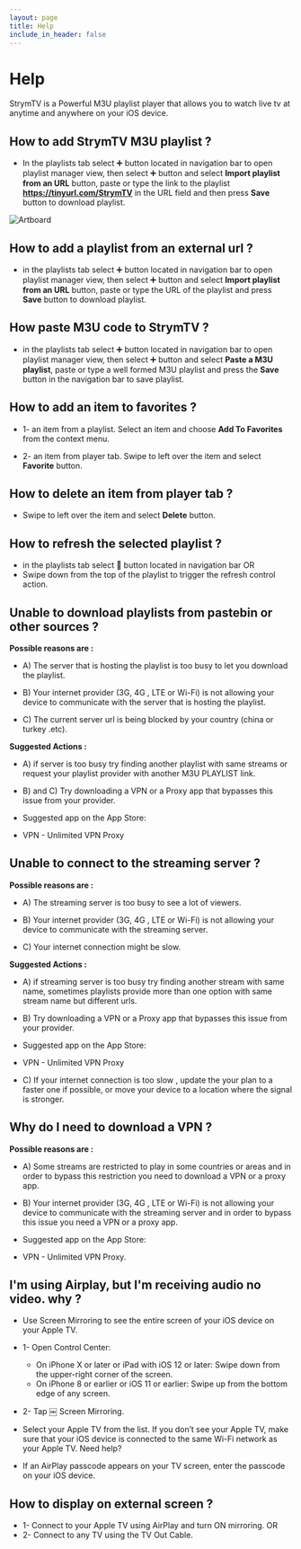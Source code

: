 ```yaml
---
layout: page
title: Help
include_in_header: false
---
```


# **Help**
StrymTV is a Powerful M3U playlist player that allows you to watch live tv at anytime and anywhere on your iOS device.

## How to add StrymTV M3U playlist ?

- In the playlists tab select ➕ button located in navigation bar to open playlist manager view, then select ➕ button and select **Import playlist from an URL** button, paste or type the link to the playlist **https://tinyurl.com/StrymTV** in the URL field and then press **Save** button to download playlist.

![Artboard](https://strymtv.com/assets/strymtvplaylist.jpg)

## How to add a playlist from an external url ?

- in the playlists tab select ➕ button located in navigation bar to open playlist manager view, then select ➕ button and select **Import playlist from an URL** button, paste or type the URL of the playlist and press **Save** button to download playlist. 

## How paste M3U code to StrymTV ?

- in the playlists tab select ➕ button located in navigation bar to open playlist manager view, then select ➕ button and select **Paste a M3U playlist**, paste or type a well formed M3U playlist and press the **Save** button in the navigation bar to save playlist.

## How to add an item to favorites ?

- 1- an item from a playlist.
Select an item and choose **Add To Favorites** from the context menu.

- 2- an item from player tab.
Swipe to left over the item and select **Favorite** button.

## How to delete an item from player tab ?

- Swipe to left over the item and select **Delete** button.

## How to refresh the selected playlist ?

- in the playlists tab select 🔄 button located in navigation bar
  OR
- Swipe down from the top of the playlist to trigger the refresh control action.

## Unable to download playlists from pastebin or other sources ?

**Possible reasons are :**

- A) The server that is hosting the playlist is too busy to let you download the playlist.

- B) Your internet provider (3G, 4G , LTE or Wi-Fi) is not allowing your device to communicate with the server that is hosting the playlist.

- C) The current server url is being blocked by your country (china or turkey .etc).

**Suggested Actions :**

- A) if server is too busy try finding another playlist with same streams or request your playlist provider with another M3U PLAYLIST link.

- B) and C)  Try downloading a VPN or a Proxy app that bypasses this issue from your provider.
- Suggested app on the App Store:
- VPN - Unlimited VPN Proxy

## Unable to connect to the streaming server ?

**Possible reasons are :**

- A) The streaming server is too busy to see a lot of viewers.

- B) Your internet provider (3G, 4G , LTE or Wi-Fi) is not allowing your device to communicate with the streaming server.

- C) Your internet connection might be slow.

**Suggested Actions :**

- A) if streaming server is too busy try finding another stream with same name, sometimes playlists provide more than one option with same stream name but different urls.

- B) Try downloading a VPN or a Proxy app that bypasses this issue from your provider.
- Suggested app on the App Store:
- VPN - Unlimited VPN Proxy

- C) If your internet connection is too slow , update the your plan to a faster one if possible, or move your device to a location where the signal is stronger.

## Why do I need to download a VPN ? 

**Possible reasons are :**

- A) Some streams are restricted to play in some countries or areas and in order to bypass this restriction you need to download a VPN or a proxy app.

- B) Your internet provider (3G, 4G , LTE or Wi-Fi) is not allowing your device to communicate with the streaming server and in order to bypass this issue you need a VPN or a proxy app.

- Suggested app on the App Store:
- VPN - Unlimited VPN Proxy.

## I'm using Airplay, but I'm receiving audio no video. why ?

- Use Screen Mirroring to see the entire screen of your iOS device on your Apple TV.

- 1- Open Control Center:

  - On iPhone X or later or iPad with iOS 12 or later: Swipe down from the upper-right corner of the screen.
  - On iPhone 8 or earlier or iOS 11 or earlier: Swipe up from the bottom edge of any screen. 
  
- 2- Tap ￼ Screen Mirroring.

- Select your Apple TV from the list. If you don’t see your Apple TV, make sure that your iOS device is connected to the same Wi-Fi network as your Apple TV. Need help?
- If an AirPlay passcode appears on your TV screen, enter the passcode on your iOS device.

## How to display on external screen ?

- 1- Connect to your Apple TV using AirPlay and turn ON mirroring.
  OR
- 2- Connect to any TV using the TV Out Cable. 
